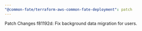 ```yaml
---
"@common-fate/terraform-aws-common-fate-deployment": patch
---
```


Patch Changes
f81192d: Fix background data migration for users.
